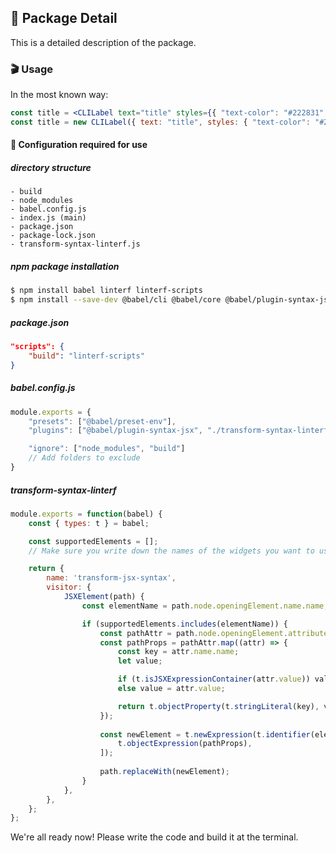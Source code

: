 ## 💫 Package Detail

This is a detailed description of the package.

### 🎬 Usage

In the most known way:
```jsx
const title = <CLILabel text="title" styles={{ "text-color": "#222831", y: 2 }} />;
const title = new CLILabel({ text: "title", styles: { "text-color": "#222831", y: 2 }});
```

#### 💾 Configuration required for use

##### directory structure
```
- build
- node_modules
- babel.config.js
- index.js (main)
- package.json
- package-lock.json
- transform-syntax-linterf.js
```

##### npm package installation
```bash
$ npm install babel linterf linterf-scripts
$ npm install --save-dev @babel/cli @babel/core @babel/plugin-syntax-jsx @babel/plugin-transform-react-jsx @babel/preset-env @babel/preset-react
```

##### package.json
```json
"scripts": {
    "build": "linterf-scripts"
}
```

##### babel.config.js
```js
module.exports = {
    "presets": ["@babel/preset-env"],
    "plugins": ["@babel/plugin-syntax-jsx", "./transform-syntax-linterf"],

    "ignore": ["node_modules", "build"]
    // Add folders to exclude
}
```

##### transform-syntax-linterf
```js
module.exports = function(babel) {
    const { types: t } = babel;

    const supportedElements = [];
    // Make sure you write down the names of the widgets you want to use!

    return {
        name: 'transform-jsx-syntax',
        visitor: {
            JSXElement(path) {
                const elementName = path.node.openingElement.name.name;

                if (supportedElements.includes(elementName)) {
                    const pathAttr = path.node.openingElement.attributes;
                    const pathProps = pathAttr.map((attr) => {
                        const key = attr.name.name;
                        let value;

                        if (t.isJSXExpressionContainer(attr.value)) value = attr.value.expression;
                        else value = attr.value;

                        return t.objectProperty(t.stringLiteral(key), value);
                    });
                    
                    const newElement = t.newExpression(t.identifier(elementName), [
                        t.objectExpression(pathProps),
                    ]);
                    
                    path.replaceWith(newElement);
                }
            },
        },
    };
};
```

We're all ready now! Please write the code and build it at the terminal.